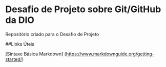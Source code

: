 # Desafio de Projeto sobre Git/GitHub da DIO
Repositório  criado  para o Desafio de Projeto

##Links  Úteis

[Sintaxe  Básica Markdown] (https://www.markdownguide.org/getting-started/)
